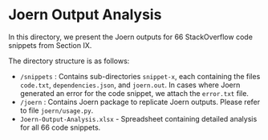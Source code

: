 # Joern Output Analysis

In this directory, we present the Joern outputs for 66 StackOverflow code snippets from Section IX.

The directory structure is as follows:
- `/snippets` : Contains sub-directories `snippet-x`, each containing the files `code.txt`, `dependencies.json`, and `joern.out`. In cases where Joern generated an error for the code snippet, we attach the `error.txt` file.
- `/joern` : Contains Joern package to replicate Joern outputs. Please refer to file `joern/usage.py`.
- `Joern-Output-Analysis.xlsx` - Spreadsheet containing detailed analysis for all 66 code snippets.
